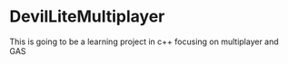 # DevilLiteMultiplayer
This is going to be a learning project in c++ focusing on multiplayer and GAS
